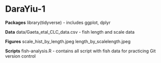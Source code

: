 # DaraYiu-1

**Packages** 
library(tidyverse) - includes ggplot, dplyr

**Data** 
data/Gaeta_etal_CLC_data.csv - fish length and scale data

**Figures** 
scale_hist_by_length.jpeg 
length_by_scalelength.jpeg

**Scripts** 
fish-analysis.R - contains all script with fish data for practicing Git version control
